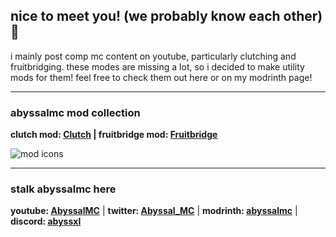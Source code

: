 ## nice to meet you! (we probably know each other) 👋  


i mainly post comp mc content on youtube, particularly clutching and fruitbridging. these modes are missing a lot, so i decided to make utility mods for them! feel free to check them out here or on my modrinth page!

---
### abyssalmc mod collection
**clutch mod: [Clutch](https://youtube.com/@AbyssalMC) | fruitbridge mod: [Fruitbridge](https://youtube.com/@AbyssalMC)**

![mod icons](https://cdn.modrinth.com/data/cached_images/197d5c6f95a597fe02c381bc8564e1850fab5d10.png)

---

### stalk abyssalmc here
**youtube: [AbyssalMC](https://youtube.com/@AbyssalMC)** | **twitter: [Abyssal_MC](https://x.com/@Abyssal_MC)** | **modrinth: [abyssalmc](https://modrinth.com/user/abyssal_mc)** | **discord: [abyssxl](https://discordapp.com/users/853472808696938516)**

